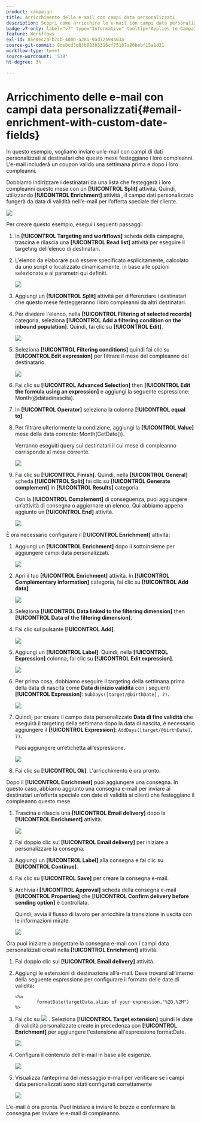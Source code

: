 ```yaml
---
product: campaign
title: Arricchimento delle e-mail con campi data personalizzati
description: Scopri come arricchire le e-mail con campi data personalizzati
badge-v7-only: label="v7" type="Informative" tooltip="Applies to Campaign Classic v7 only"
feature: Workflows
exl-id: 85e0ec2a-b7cb-4d0b-a281-9ad72594403a
source-git-commit: 8debcd3d8fb883b3316cf75187a86bebf15a1d31
workflow-type: tm+mt
source-wordcount: '538'
ht-degree: 3%

---
```


# Arricchimento delle e-mail con campi data personalizzati{#email-enrichment-with-custom-date-fields}



In questo esempio, vogliamo inviare un’e-mail con campi di dati personalizzati ai destinatari che questo mese festeggiano i loro compleanni. L&#39;e-mail includerà un coupon valido una settimana prima e dopo i loro compleanni.

Dobbiamo indirizzare i destinatari da una lista che festeggerà i loro compleanni questo mese con un **[!UICONTROL Split]** attività. Quindi, utilizzando **[!UICONTROL Enrichment]** attività , il campo dati personalizzato fungerà da data di validità nell’e-mail per l’offerta speciale del cliente.

![](assets/uc_enrichment.png)

Per creare questo esempio, esegui i seguenti passaggi:

1. In **[!UICONTROL Targeting and workflows]** scheda della campagna, trascina e rilascia una **[!UICONTROL Read list]** attività per eseguire il targeting dell’elenco di destinatari.
1. L’elenco da elaborare può essere specificato esplicitamente, calcolato da uno script o localizzato dinamicamente, in base alle opzioni selezionate e ai parametri qui definiti.

   ![](assets/uc_enrichment_1.png)

1. Aggiungi un **[!UICONTROL Split]** attività per differenziare i destinatari che questo mese festeggeranno i loro compleanni da altri destinatari.
1. Per dividere l&#39;elenco, nella **[!UICONTROL Filtering of selected records]** categoria, seleziona **[!UICONTROL Add a filtering condition on the inbound population]**. Quindi, fai clic su **[!UICONTROL Edit]**.

   ![](assets/uc_enrichment_2.png)

1. Seleziona **[!UICONTROL Filtering conditions]** quindi fai clic su **[!UICONTROL Edit expression]** per filtrare il mese del compleanno del destinatario.

   ![](assets/uc_enrichment_3.png)

1. Fai clic su **[!UICONTROL Advanced Selection]** then **[!UICONTROL Edit the formula using an expression]** e aggiungi la seguente espressione: Month(@datadinascita).
1. In **[!UICONTROL Operator]** seleziona la colonna **[!UICONTROL equal to]**.
1. Per filtrare ulteriormente la condizione, aggiungi la **[!UICONTROL Value]** mese della data corrente: Month(GetDate()).

   Verranno eseguiti query sui destinatari il cui mese di compleanno corrisponde al mese corrente.

   ![](assets/uc_enrichment_4.png)

1. Fai clic su **[!UICONTROL Finish]**. Quindi, nella **[!UICONTROL General]** scheda **[!UICONTROL Split]** fai clic su **[!UICONTROL Generate complement]** in **[!UICONTROL Results]** categoria.

   Con la **[!UICONTROL Complement]** di conseguenza, puoi aggiungere un’attività di consegna o aggiornare un elenco. Qui abbiamo appena aggiunto un **[!UICONTROL End]** attività.

   ![](assets/uc_enrichment_6.png)

È ora necessario configurare il **[!UICONTROL Enrichment]** attività:

1. Aggiungi un **[!UICONTROL Enrichment]** dopo il sottoinsieme per aggiungere campi data personalizzati.

   ![](assets/uc_enrichment_7.png)

1. Apri il tuo **[!UICONTROL Enrichment]** attività. In **[!UICONTROL Complementary information]** categoria, fai clic su **[!UICONTROL Add data]**.

   ![](assets/uc_enrichment_8.png)

1. Seleziona **[!UICONTROL Data linked to the filtering dimension]** then **[!UICONTROL Data of the filtering dimension]**.
1. Fai clic sul pulsante **[!UICONTROL Add]**.

   ![](assets/uc_enrichment_9.png)

1. Aggiungi un **[!UICONTROL Label]**. Quindi, nella **[!UICONTROL Expression]** colonna, fai clic su **[!UICONTROL Edit expression]**.

   ![](assets/uc_enrichment_10.png)

1. Per prima cosa, dobbiamo eseguire il targeting della settimana prima della data di nascita come **Data di inizio validità** con i seguenti **[!UICONTROL Expression]**: `SubDays([target/@birthDate], 7)`.

   ![](assets/uc_enrichment_11.png)

1. Quindi, per creare il campo data personalizzato **Data di fine validità** che eseguirà il targeting della settimana dopo la data di nascita, è necessario aggiungere il **[!UICONTROL Expression]**: `AddDays([target/@birthDate], 7)`.

   Puoi aggiungere un’etichetta all’espressione.

   ![](assets/uc_enrichment_12.png)

1. Fai clic su **[!UICONTROL Ok]**. L&#39;arricchimento è ora pronto.

Dopo il **[!UICONTROL Enrichment]** puoi aggiungere una consegna. In questo caso, abbiamo aggiunto una consegna e-mail per inviare ai destinatari un’offerta speciale con date di validità ai clienti che festeggiano il compleanno questo mese.

1. Trascina e rilascia una **[!UICONTROL Email delivery]** dopo la **[!UICONTROL Enrichment]** attività.

   ![](assets/uc_enrichment_15.png)

1. Fai doppio clic sul **[!UICONTROL Email delivery]** per iniziare a personalizzare la consegna.
1. Aggiungi un **[!UICONTROL Label]** alla consegna e fai clic su **[!UICONTROL Continue]**.
1. Fai clic su **[!UICONTROL Save]** per creare la consegna e-mail.
1. Archivia i **[!UICONTROL Approval]** scheda della consegna e-mail **[!UICONTROL Properties]** che **[!UICONTROL Confirm delivery before sending option]** è controllata.

   Quindi, avvia il flusso di lavoro per arricchire la transizione in uscita con le informazioni mirate.

   ![](assets/uc_enrichment_18.png)

Ora puoi iniziare a progettare la consegna e-mail con i campi data personalizzati creati nella **[!UICONTROL Enrichment]** attività.

1. Fai doppio clic sul **[!UICONTROL Email delivery]** attività.
1. Aggiungi le estensioni di destinazione all’e-mail. Deve trovarsi all’interno della seguente espressione per configurare il formato delle date di validità:

   ```
   <%=
           formatDate(targetData.alias of your expression,"%2D.%2M")  %>
   ```

1. Fai clic su ![](assets/uc_enrichment_16.png) . Seleziona **[!UICONTROL Target extension]** quindi le date di validità personalizzate create in precedenza con **[!UICONTROL Enrichment]** per aggiungere l&#39;estensione all&#39;espressione formatDate.

   ![](assets/uc_enrichment_19.png)

1. Configura il contenuto dell’e-mail in base alle esigenze.

   ![](assets/uc_enrichment_17.png)

1. Visualizza l’anteprima del messaggio e-mail per verificare se i campi data personalizzati sono stati configurati correttamente

   ![](assets/uc_enrichment_20.png)

L’e-mail è ora pronta. Puoi iniziare a inviare le bozze e confermare la consegna per inviare le e-mail di compleanno.
